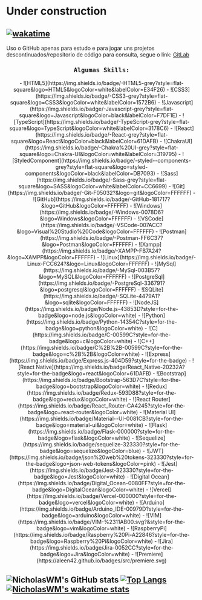 # Under construction
[![wakatime](https://wakatime.com/badge/user/aa4c006a-f5a4-4c83-b645-f58b04b16705.svg)](https://wakatime.com/@aa4c006a-f5a4-4c83-b645-f58b04b16705)
---
Uso o GitHub apenas para estudo e para jogar uns projetos descontinuados/repositorio de código para consulta, segue o link: [GitLab](https://gitlab.com/nicholaswesleymazzei)

<h3 align="center"><samp>Algumas Skills:</samp></h3>

<div style="width: 100%; display: flex;" align="center">
  - ![HTML5](https://img.shields.io/badge/-HTML5-grey?style=flat-square&logo=HTML5&logoColor=white&labelColor=E34F26) 
  - ![CSS3](https://img.shields.io/badge/-CSS3-grey?style=flat-square&logo=CSS3&logoColor=white&labelColor=1572B6) 
  - ![Javascript](https://img.shields.io/badge/-Javascript-grey?style=flat-square&logo=Javascript&logoColor=black&labelColor=F7DF1E) 
  - ![TypeScript](https://img.shields.io/badge/-TypeScript-grey?style=flat-square&logo=TypeScript&logoColor=white&labelColor=3178C6) 
  - ![React](https://img.shields.io/badge/-React-grey?style=flat-square&logo=React&logoColor=black&labelColor=61DAFB) 
  - ![ChakraUI](https://img.shields.io/badge/-Chakra%20UI-grey?style=flat-square&logo=Chakra-UI&logoColor=white&labelColor=319795) 
  - ![StyledComponent](https://img.shields.io/badge/-styled--components-grey?style=flat-square&logo=styled-components&logoColor=black&labelColor=DB7093) 
  - ![Sass](https://img.shields.io/badge/-Sass-grey?style=flat-square&logo=SASS&logoColor=white&labelColor=CC6699) 
  - ![Git](https://img.shields.io/badge/-Git-F05032?&logo=git&logoColor=FFFFFF) 
  - ![GitHub](https://img.shields.io/badge/-GitHub-181717?&logo=GitHub&logoColor=FFFFFF) 
  - ![Windows](https://img.shields.io/badge/-Windows-0078D6?&logo=Windows&logoColor=FFFFFF) 
  - ![VSCode](https://img.shields.io/badge/-VSCode-007ACC?&logo=Visual%20Studio%20Code&logoColor=FFFFFF) 
  - ![Postman](https://img.shields.io/badge/-Postman-FF6C37?&logo=Postman&logoColor=FFFFFF) 
  - ![Xampp](https://img.shields.io/badge/-XAMPP-FB7A24?&logo=XAMPP&logoColor=FFFFFF) 
  - ![Linux](https://img.shields.io/badge/-Linux-FCC624?&logo=Linux&logoColor=FFFFFF) 
  - ![MySql](https://img.shields.io/badge/-MySql-003B57?&logo=MySQL&logoColor=FFFFFF) 
  - ![PostgreSql](https://img.shields.io/badge/-PostgreSql-336791?&logo=postgresql&logoColor=FFFFFF) 
  - ![SQLite](https://img.shields.io/badge/-SQLite-4479A1?&logo=sqlite&logoColor=FFFFFF) 
  - ![NodeJS](https://img.shields.io/badge/Node.js-43853D?style=for-the-badge&logo=node.js&logoColor=white) 
  - ![Python](https://img.shields.io/badge/Python-14354C?style=for-the-badge&logo=python&logoColor=white) 
  - ![C](https://img.shields.io/badge/C-00599C?style=for-the-badge&logo=c&logoColor=white) 
  - ![C++](https://img.shields.io/badge/C%2B%2B-00599C?style=for-the-badge&logo=c%2B%2B&logoColor=white) 
  - ![Express](https://img.shields.io/badge/Express.js-404D59?style=for-the-badge) 
  - ![React Native](https://img.shields.io/badge/React_Native-20232A?style=for-the-badge&logo=react&logoColor=61DAFB) 
  - ![Bootstrap](https://img.shields.io/badge/Bootstrap-563D7C?style=for-the-badge&logo=bootstrap&logoColor=white) 
  - ![Redux](https://img.shields.io/badge/Redux-593D88?style=for-the-badge&logo=redux&logoColor=white) 
  - ![React Router](https://img.shields.io/badge/React_Router-CA4245?style=for-the-badge&logo=react-router&logoColor=white) 
  - ![Material UI](https://img.shields.io/badge/Material--UI-0081CB?style=for-the-badge&logo=material-ui&logoColor=white) 
  - ![Flask](https://img.shields.io/badge/Flask-000000?style=for-the-badge&logo=flask&logoColor=white) 
  - ![Sequelize](https://img.shields.io/badge/sequelize-323330?style=for-the-badge&logo=sequelize&logoColor=blue) 
  - ![JWT](https://img.shields.io/badge/json%20web%20tokens-323330?style=for-the-badge&logo=json-web-tokens&logoColor=pink) 
  - ![Jest](https://img.shields.io/badge/Jest-323330?style=for-the-badge&logo=Jest&logoColor=white) 
  - ![Digital Ocean](https://img.shields.io/badge/Digital_Ocean-0080FF?style=for-the-badge&logo=DigitalOcean&logoColor=white) 
  - ![Vercel](https://img.shields.io/badge/Vercel-000000?style=for-the-badge&logo=vercel&logoColor=white) 
  - ![Arduino](https://img.shields.io/badge/Arduino_IDE-00979D?style=for-the-badge&logo=arduino&logoColor=white) 
  - ![VIM](https://img.shields.io/badge/VIM-%2311AB00.svg?&style=for-the-badge&logo=vim&logoColor=white) 
  - ![RaspberryPi](https://img.shields.io/badge/Raspberry%20Pi-A22846?style=for-the-badge&logo=Raspberry%20Pi&logoColor=white) 
  - ![Jira](https://img.shields.io/badge/Jira-0052CC?style=for-the-badge&logo=Jira&logoColor=white) 
  - ![Premiere](https://aleen42.github.io/badges/src/premiere.svg) 
  
</div>

![NicholasWM's GitHub stats](https://github-readme-stats.vercel.app/api?username=nicholaswm&show_icons=true&theme=slateorange&include_all_commits=true)
[![Top Langs](https://github-readme-stats.vercel.app/api/top-langs/?username=nicholaswm&layout=compact&theme=slateorange)](https://github-readme-stats.vercel.app/api/top-langs/?username=nicholaswm&layout=compact&theme=slateorange)
[![NicholasWM's wakatime stats](https://github-readme-stats.vercel.app/api/wakatime?username=NicholasWM&layout=compact&theme=slateorange)](https://wakatime.com/@NicholasWM)
---
